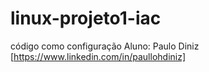 # linux-projeto1-iac
código como configuração
Aluno: Paulo Diniz
[https://www.linkedin.com/in/paullohdiniz]
